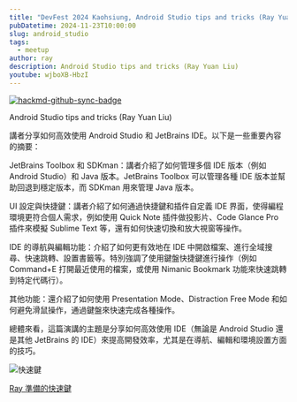 ```yaml
---
title: "DevFest 2024 Kaohsiung, Android Studio tips and tricks (Ray Yuan Liu)"
pubDatetime: 2024-11-23T10:00:00
slug: android_studio
tags:
  - meetup
author: ray
description: Android Studio tips and tricks (Ray Yuan Liu)
youtube: wjboXB-HbzI
---
```


[![hackmd-github-sync-badge](https://hackmd.io/PqC_ABZcTFa-m3IWjJbvdA/badge)](https://hackmd.io/PqC_ABZcTFa-m3IWjJbvdA)


Android Studio tips and tricks (Ray Yuan Liu)


講者分享如何高效使用 Android Studio 和 JetBrains IDE。以下是一些重要內容的摘要：

JetBrains Toolbox 和 SDKman：講者介紹了如何管理多個 IDE 版本（例如 Android Studio）和 Java 版本。JetBrains Toolbox 可以管理各種 IDE 版本並幫助回退到穩定版本，而 SDKman 用來管理 Java 版本。

UI 設定與快捷鍵：講者介紹了如何通過快捷鍵和插件自定義 IDE 界面，使得編程環境更符合個人需求，例如使用 Quick Note 插件做投影片、Code Glance Pro 插件來模擬 Sublime Text 等，還有如何快速切換和放大視窗等操作。

IDE 的導航與編輯功能：介紹了如何更有效地在 IDE 中開啟檔案、進行全域搜尋、快速跳轉、設置書籤等。特別強調了使用鍵盤快捷鍵進行操作（例如 Command+E 打開最近使用的檔案，或使用 Nimanic Bookmark 功能來快速跳轉到特定代碼行）。

其他功能：還介紹了如何使用 Presentation Mode、Distraction Free Mode 和如何避免滑鼠操作，通過鍵盤來快速完成各種操作。

總體來看，這篇演講的主題是分享如何高效使用 IDE（無論是 Android Studio 還是其他 JetBrains 的 IDE）來提高開發效率，尤其是在導航、編輯和環境設置方面的技巧。


![快速鍵](https://scontent.fkhh1-2.fna.fbcdn.net/v/t39.30808-6/468305056_10221703963427227_1996554154150639433_n.jpg?_nc_cat=109&ccb=1-7&_nc_sid=aa7b47&_nc_ohc=qmIqLdoGHtkQ7kNvgE4Rx6p&_nc_zt=23&_nc_ht=scontent.fkhh1-2.fna&_nc_gid=AmC1nz6prcz1FmI5-WfyrTZ&oh=00_AYBlnVY_crBuetYBRygSHMb20-qP50Spj49tIiiCag8HKw&oe=674CC2D5)

[Ray 準備的快速鍵](https://drive.google.com/file/d/1BZ-JO2Z67ktKnO0BcwTGpm_1L8bWay9t/view?fbclid=IwY2xjawGz0DRleHRuA2FlbQIxMAABHXdmarx0vm2d3UU3aZzrWHojgVVQGnw2pGu2Xhvw7q2LOzWtmwx-Ff57jQ_aem_nuOiMSTno_htUy2lru5gyQ)